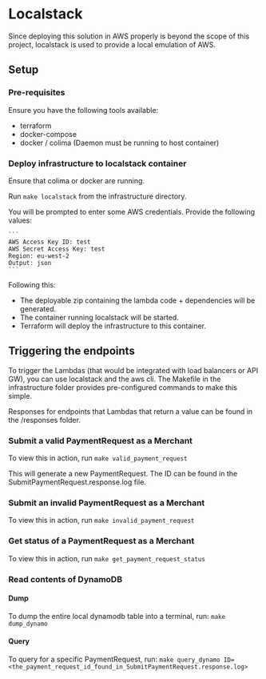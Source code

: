 # Localstack

Since deploying this solution in AWS properly is beyond the scope of this project, localstack is used to provide a local emulation of AWS.

## Setup

### Pre-requisites
Ensure you have the following tools available:

- terraform
- docker-compose
- docker / colima (Daemon must be running to host container)


### Deploy infrastructure to localstack container

Ensure that colima or docker are running.

Run `make localstack` from the infrastructure directory.

You will be prompted to enter some AWS credentials. Provide the following values:

    ```
    AWS Access Key ID: test
    AWS Secret Access Key: test
    Region: eu-west-2
    Output: json
    ```

Following this:
- The deployable zip containing the lambda code + dependencies will be generated.
- The container running localstack will be started.
- Terraform will deploy the infrastructure to this container.

## Triggering the endpoints

To trigger the Lambdas (that would be integrated with load balancers or API GW), you can use localstack 
and the aws cli. The Makefile in the infrastructure folder provides pre-configured commands to make this
simple.

Responses for endpoints that Lambdas that return a value can be found in the /responses folder.

### Submit a valid PaymentRequest as a Merchant

To view this in action, run `make valid_payment_request`

This will generate a new PaymentRequest. The ID can be found in the SubmitPaymentRequest.response.log file.

### Submit an invalid PaymentRequest as a Merchant

To view this in action, run `make invalid_payment_request`

### Get status of a PaymentRequest as a Merchant

To view this in action, run `make get_payment_request_status`


### Read contents of DynamoDB

#### Dump

To dump the entire local dynamodb table into a terminal, run: `make dump_dynamo`

#### Query

To query for a specific PaymentRequest, run: `make query_dynamo ID=<the_payment_request_id_found_in_SubmitPaymentRequest.response.log>`
